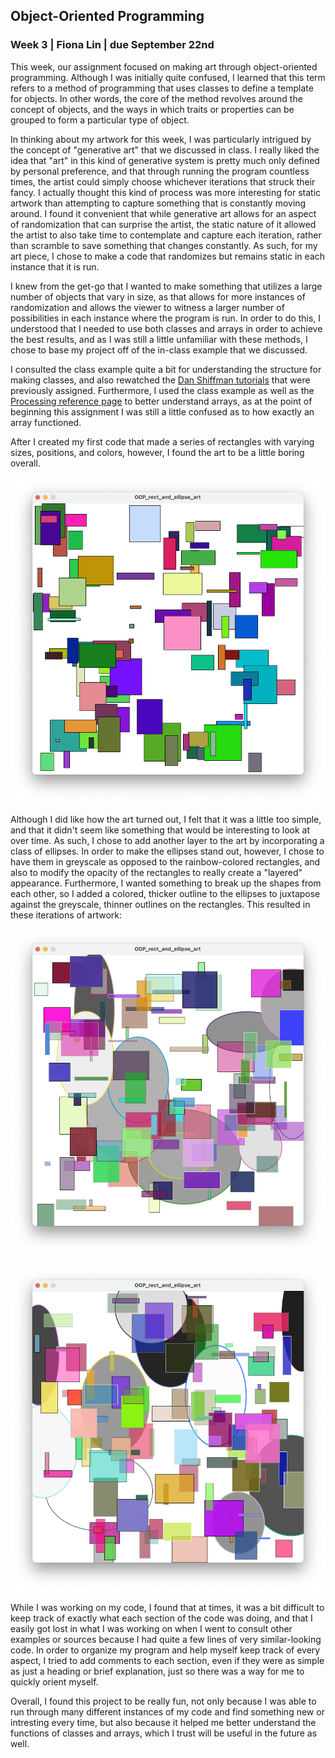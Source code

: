## Object-Oriented Programming

### Week 3 | Fiona Lin | due September 22nd

This week, our assignment focused on making art through object-oriented programming. Although I was initially quite confused, I learned that this term refers to a method of programming that uses classes to define a template for objects. In other words, the core of the method revolves around the concept of objects, and the ways in which traits or properties can be grouped to form a particular type of object.

In thinking about my artwork for this week, I was particularly intrigued by the concept of "generative art" that we discussed in class. I really liked the idea that "art" in this kind of generative system is pretty much only defined by personal preference, and that through running the program countless times, the artist could simply choose whichever iterations that struck their fancy. I actually thought this kind of process was more interesting for static artwork than attempting to capture something that is constantly moving around. I found it convenient that while generative art allows for an aspect of randomization that can surprise the artist, the static nature of it allowed the artist to also take time to contemplate and capture each iteration, rather than scramble to save something that changes constantly. As such, for my art piece, I chose to make a code that randomizes but remains static in each instance that it is run. 

I knew from the get-go that I wanted to make something that utilizes a large number of objects that vary in size, as that allows for more instances of randomization and allows the viewer to witness a larger number of possibilities in each instance where the program is run. In order to do this, I understood that I needed to use both classes and arrays in order to achieve the best results, and as I was still a little unfamiliar with these methods, I chose to base my project off of the in-class example that we discussed. 

I consulted the class example quite a bit for understanding the structure for making classes, and also rewatched the [Dan Shiffman tutorials](https://www.youtube.com/watch?v=YcbcfkLzgvs&list=PLRqwX-V7Uu6bb7z2IJaTlzwzIg_5yvL4i&index=1) that were previously assigned. Furthermore, I used the class example as well as the [Processing reference page](https://processing.org/reference/Array.html) to better understand arrays, as at the point of beginning this assignment I was still a little confused as to how exactly an array functioned. 

After I created my first code that made a series of rectangles with varying sizes, positions, and colors, however, I found the art to be a little boring overall. 

![](https://github.com/fionajlin/IntrotoIM/blob/main/Sept%2022nd%20Object%20Oriented%20Programming/media/OOP%20initial.png)

Although I did like how the art turned out, I felt that it was a little too simple, and that it didn't seem like something that would be interesting to look at over time. As such, I chose to add another layer to the art by incorporating a class of ellipses. In order to make the ellipses stand out, however, I chose to have them in greyscale as opposed to the rainbow-colored rectangles, and also to modify the opacity of the rectangles to really create a "layered" appearance. Furthermore, I wanted something to break up the shapes from each other, so I added a colored, thicker outline to the ellipses to juxtapose against the greyscale, thinner outlines on the rectangles. This resulted in these iterations of artwork:

![](https://github.com/fionajlin/IntrotoIM/blob/main/Sept%2022nd%20Object%20Oriented%20Programming/media/OOP%20art%20v2.png)

![](https://github.com/fionajlin/IntrotoIM/blob/main/Sept%2022nd%20Object%20Oriented%20Programming/media/OOP%20art%20v1.png)

While I was working on my code, I found that at times, it was a bit difficult to keep track of exactly what each section of the code was doing, and that I easily got lost in what I was working on when I went to consult other examples or sources because I had quite a few lines of very similar-looking code. In order to organize my program and help myself keep track of every aspect, I tried to add comments to each section, even if they were as simple as just a heading or brief explanation, just so there was a way for me to quickly orient myself. 

Overall, I found this project to be really fun, not only because I was able to run through many different instances of my code and find something new or intresting  every time, but also because it helped me better understand the functions of classes and arrays, which I trust will be useful in the future as well.
